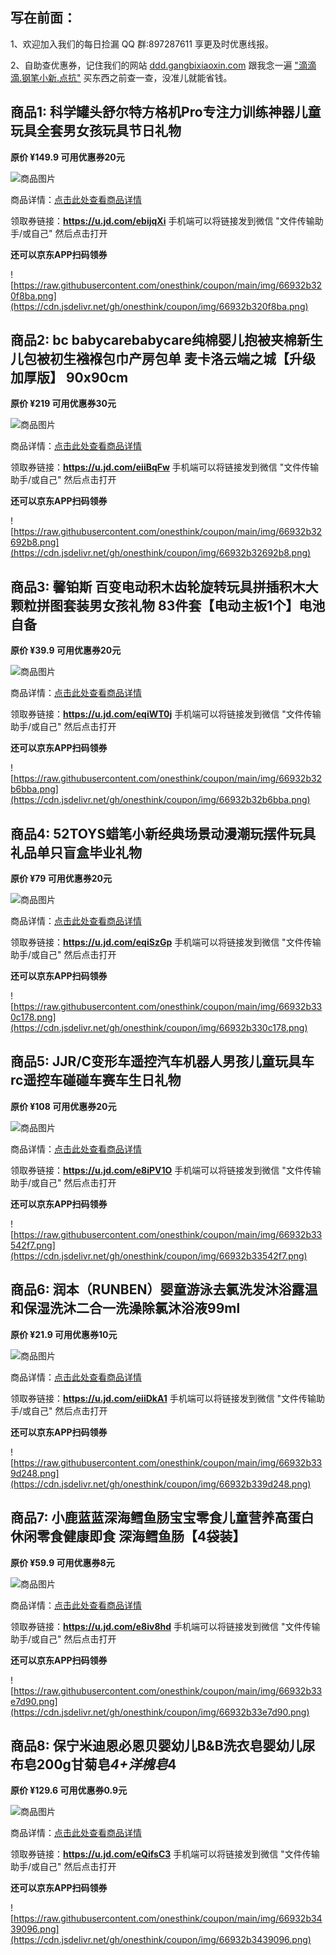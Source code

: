 ## 写在前面：

1、欢迎加入我们的每日捡漏 QQ 群:897287611 享更及时优惠线报。

2、自助查优惠券，记住我们的网站 [ddd.gangbixiaoxin.com](https://ddd.gangbixiaoxin.com) 跟我念一遍 ["滴滴滴.钢笔小新.点抗"](https://ddd.gangbixiaoxin.com) 买东西之前查一查，没准儿就能省钱。

## 商品1: 科学罐头舒尔特方格机Pro专注力训练神器儿童玩具全套男女孩玩具节日礼物

**原价 ¥149.9 可用优惠券20元**

![商品图片](http://img14.360buyimg.com/n1/jfs/t1/234987/17/12906/142976/65b22badFd72bb65e/cb348caa81cabdaa.jpg)

商品详情：[点击此处查看商品详情](https://union-click.jd.com/jdc?e=1003156031&amp;p=JF8BAacJK1olXwMHU1ZYDkMfAF8IGloUVAUFUVZYC0knRzBQRQQlBENHFRxWFlVMWzBeTA9KQl1XSwwDVFVPRjtUBAJQAVsMFgQZBBNyZyxuZCNvA2R3BzogXj8fAGl0XRljAmgAAQlYbQBVWTxqeglLGHBLLAFKSEdjeh9tbCgVH3EANA4pex5SexpvbTlMDwRhNlYrahF_RxhtYCl3FG5JIDxVfi9ka218eVNsP1x9EypffCJsYAxLbARPOXJLLx8pUjxKVhZJRTx8Km1rNxhbcDJjYRtreBtiAmJrIBcmX3tDSG5pQxtTHGR7DFkPTgMRamd0GR5lUQoyVW5eCUsQCmkPHVIQbTYCVG4LZksWAm4KGVgVWgMyVW5dDkgWC2wJElwRWwYGZF5VD3vArtfdkerA1b_WytaKsezCitPchdMlbTYBZF5cCUkXB2gJGVslbQYBZF1tViUWUGpfEggXCmhfHAQaTBdFAQEBHlodWQQHVm5fCUoVAV84KwNwOUVkKyYnViliUAt1TS8dXgB-EhwrVyUVVjgNfhBXB1VgNQwDTT1eezA4G2s)

领取券链接：**https://u.jd.com/ebijqXi** 手机端可以将链接发到微信 "文件传输助手/或自己" 然后点击打开

**还可以京东APP扫码领券**

![https://raw.githubusercontent.com/onesthink/coupon/main/img/66932b320f8ba.png](https://cdn.jsdelivr.net/gh/onesthink/coupon/img/66932b320f8ba.png)

## 商品2: bc babycarebabycare纯棉婴儿抱被夹棉新生儿包被初生襁褓包巾产房包单 麦卡洛云端之城【升级加厚版】 90x90cm

**原价 ¥219 可用优惠券30元**

![商品图片](http://img14.360buyimg.com/n1/jfs/t1/4099/27/21873/63880/668bb70eF4c993ffd/8174bfe197874628.jpg)

商品详情：[点击此处查看商品详情](https://union-click.jd.com/jdc?e=1003156031&amp;p=JF8BAdsJK1olXwIDV19cD0sSAl8IGloSXgAFVF5YC0oRAV9MRANLAjZbERscSkAJHTRQRA1CCVkdDwtCWhVLHTdNTwcKBENeCVAfUg8bQCxqHD1mGQZ-Dx40fxZURhx2eC9PBn8AOlwDST5UZwZDXSR3G0IAEig8flxXDxtxaz5hBFNDI1wpaj9kVit_RCdNOWVmEj4FUht1SilObBBmL2FYIBc-ektlYSYJWzhnB2NgHV8baylodBZscAxhJGJmIz0mST9IfwlzfCcTOE5hIjkCViNFZRNreD9lSQV1IiwpWDxzfC98eSN8PV8DXD4kXi53dxsPbClhOHFmIFk-cTNwYx1rXC98OW92HSUBfBR3ZBRoD1lgSQR3ZBUtbklrQgZfe19jCG5pDyMFDxxWRB8EF2sUbQUDVFlUDkwRCmo4K1sVbUdsVF9bAE8UM244G10WXA4BVVdaDkwXAl8IE1wliqu6gdTs3cOu1_GAzOKyiI--gMDVOHsnAF8IGloXXQIFVVxdOHsXAF8LKwV7XFUEV15ZD0p5XidSXB9KH0NsXVteDksUC2Y4GVoUXwQyZG4eSykQZRxMGydOHW91CR0YezV0dzVTYll7X1hDIR05YQBRfA1OX1lTK2d0ZF5t)

领取券链接：**https://u.jd.com/eiiBqFw** 手机端可以将链接发到微信 "文件传输助手/或自己" 然后点击打开

**还可以京东APP扫码领券**

![https://raw.githubusercontent.com/onesthink/coupon/main/img/66932b32692b8.png](https://cdn.jsdelivr.net/gh/onesthink/coupon/img/66932b32692b8.png)

## 商品3: 馨铂斯 百变电动积木齿轮旋转玩具拼插积木大颗粒拼图套装男女孩礼物 83件套【电动主板1个】电池自备

**原价 ¥39.9 可用优惠券20元**

![商品图片](http://img14.360buyimg.com/n1/jfs/t1/238253/19/9987/203719/659d5008F3209c4b3/e3cb42bdab9ecc8a.jpg)

商品详情：[点击此处查看商品详情](https://union-click.jd.com/jdc?e=1003156031&amp;p=JF8BAdkJK1olXwIDVV1ZDkIUCl8IGloSXQYGVVdUDEoRB19MRANLAjZbERscSkAJHTRQRA1CCVkdDwtCWhVLHTdNTwcKBENeCVAfUg8bejJffA9oLVVWHwg-DjZ8QTcAeT4dJXFwOlw0egNKYztSZxwSCENmCyUhYFxXDxtxaz5hBGVFIyctWzJkcCt_RD9NOWV6Eio_Uil1AhtOey5lOWFYPBc9QEp3YSZwWyx3AHFgVS4bf0lvYRhscAxhJGJRIAciTDx-awlzfCcTOE5hIjkCViNFZRNYeAIVGHFgPD49UjRIdzBgcixmXA9iLT4OfEpCXxthTTJiBFNDNzcEcStlYCh8cglzKl9LESokbClsY3sKbk8XKDZRExcHURVyfQxUZQ5jH1llCx0ASxlBD2M4GmsWXAYFXVhaDkISM18IG2tUMwELVV9UDnsWM28OGFodXgcLU1ZdCUsnA2cPK4y45dOI5YvVsZ-Ji7ixvI6c4dKc3G5tOEgnA24JGVsRWgcAVG5tCEgnAF9WdVpGVQYDVgtfZhZfWShMRRNPMw8HVFheDUoRM20JGlkXbTYyLQMKbx9qczxcUA12W3tpFgZVai4fexh6dVl8L05fNAoHdAwQVipsRCBpNTYCZA)

领取券链接：**https://u.jd.com/eqiWT0j** 手机端可以将链接发到微信 "文件传输助手/或自己" 然后点击打开

**还可以京东APP扫码领券**

![https://raw.githubusercontent.com/onesthink/coupon/main/img/66932b32b6bba.png](https://cdn.jsdelivr.net/gh/onesthink/coupon/img/66932b32b6bba.png)

## 商品4: 52TOYS蜡笔小新经典场景动漫潮玩摆件玩具礼品单只盲盒毕业礼物

**原价 ¥79 可用优惠券20元**

![商品图片](http://img14.360buyimg.com/n1/jfs/t1/23525/28/20562/75366/668cfd53F779974b8/ef0869cb20e10565.jpg)

商品详情：[点击此处查看商品详情](https://union-click.jd.com/jdc?e=1003156031&amp;p=JF8BAacJK1olXwIDVVxeAE0VA18IGloUWgcDXVtVDUsnRzBQRQQlBENHFRxWFlVMWzBeTA9KQl1XSwwDVFVPRjtUBAJQAVsMFgQZBA5qeRx8chl2L1QEPBUvewkfdDtxeiAXW2gADQVfdQ9_QgtTa1MTIw5hLSJKSEdjeh9tbChqGXJrAjckazxQexpvbTlMDwRhNlYrahF_RxhtYCl3FG5JIDxVfi9ka218eVNsP1x9EypffCJsYAxLbARPOXJLLx8pUjxKVhZJRTx8Km1rNxhbcDJjYRtreBtiAmJrIBcmX3tscCZoeRNlAmV9EAkDSSxufzpoZlxlUQoyVW5eCUsQCmkPHVIQbTYCVG4LZksWAm4KGFkTWAIyVW5dDkgWC2wJEl0WWQAKZF5VD3vArtfdkerA1b_WytaKsezCitPchdMlbTYBZF5cCUkXB2gJGVslbQYBZF1tViUWUGYPT1wSDmhfHAQaTAhLRQEBHloUWwMAVm5fCUoVAV84Kx5oJ3V2PRw-ehkRayR6aBkdKlJ7NSVfDiUVWjQKZh99HGJZJFZbdkN0ehM4G2s)

领取券链接：**https://u.jd.com/eqiSzGp** 手机端可以将链接发到微信 "文件传输助手/或自己" 然后点击打开

**还可以京东APP扫码领券**

![https://raw.githubusercontent.com/onesthink/coupon/main/img/66932b330c178.png](https://cdn.jsdelivr.net/gh/onesthink/coupon/img/66932b330c178.png)

## 商品5: JJR/C变形车遥控汽车机器人男孩儿童玩具车rc遥控车碰碰车赛车生日礼物

**原价 ¥108 可用优惠券20元**

![商品图片](http://img14.360buyimg.com/n1/jfs/t1/89093/1/44301/141465/660a23aaF25fa4573/24e33bd295bade5b.jpg)

商品详情：[点击此处查看商品详情](https://union-click.jd.com/jdc?e=1003156031&amp;p=JF8BAZkJK1olXDYLVFxVC0kTMytXQwVKbV9HER8fA1UJWDdXTQxBAhlZAUEPVhcJWypcR0RMGFpfWhwHTEdORTF8YjxFIUYBPFkKb0hOASd8QBN3P15sVhsVfw1RdG5wcz1zBEd7LAAVHwsbdQZ8eyJ2CEN1ICk7aC9SQQ16eCd1OUQKMDc-ayhzQiptYihpPWF1ETwkezd3dy0NbyJtP3JwNxkqcRlHdyZzWixKIV5qCzoufwB3YQZVUgR2KXJgIz0uTzx-UQl8aCBUJXYWVitJCj4nADR6UwJ8P39nUQIEbxd3CyZjazx8LQoOZF9tC0oXBGYOHF0cWDYyVF5tXiUXAm4JG1oRXQEKZF9tCE0UAmcLGlITWQMDUW5dAEwn1MKwztGkiI67gMDV3_Kw1ua0z8WdbTYyV25dCUoVA2sPGlkVbTYCV25eOBV5AjwOGFkSClJsCRYHTw9SRmpmEl4WXQ4EXFltCkoWAW04K2tMG1h2LTkNdAsUa2hffFhMX052DxY_ahN5ASpAbB1TKgd6PDg7UQpuezFAK1sl)

领取券链接：**https://u.jd.com/e8iPV1O** 手机端可以将链接发到微信 "文件传输助手/或自己" 然后点击打开

**还可以京东APP扫码领券**

![https://raw.githubusercontent.com/onesthink/coupon/main/img/66932b33542f7.png](https://cdn.jsdelivr.net/gh/onesthink/coupon/img/66932b33542f7.png)

## 商品6: 润本（RUNBEN）婴童游泳去氯洗发沐浴露温和保湿洗沐二合一洗澡除氯沐浴液99ml

**原价 ¥21.9 可用优惠券10元**

![商品图片](http://img14.360buyimg.com/n1/jfs/t1/239169/17/8961/97859/664abef5Fc27c3ce8/74a28f8b8a3549da.jpg)

商品详情：[点击此处查看商品详情](https://union-click.jd.com/jdc?e=1003156031&amp;p=JF8BAbUJK1olXwIDVFlZD0wRB18IGloUXAADVVheDEknRzBQRQQlBENHFRxWFlVMWzBeTA9KQl1XSwwDVFVPRjtUBAJQAVsMFgQZBBNyZyxuZCNvA2R3BzpUeDIRAGl0aAgcL2gAAQlYbQBVWTxqeglLJFl3CgFKSEdjeh9tbChyHHJrJDoqUThSexpseDlPKQR2JlcNahIWRwx9YzJ3XHpJICxUWy9kc21-eVJzP1xqUSo0bzlsYAxLbTJxPX9hNwArfDxKVhZJWDhsOm1gMyEBcDJjZhtrYB5hX1BmIwcIX3toXilfRz5HJGZQDCMfEilkGTdobF1DUQoyVW5eCUsQCmkPHVIQbTYCVG4fZpyQlLilhoO1x9CM8YfYgZy-obmgl4Ku3zYDZF5bC0ofAG4PGVgSXQMyVFZaOJy6u7qCqo6d5NKc3Inkr56ev7uWk2slbQUyVF9cCksTBG4KG2slXQUyV24DZkpEBj1fGw8dM1tKDhkcVBIfbWYNGlwWWAUCZFxcCUkVM184Qz5xHmB9LCQDaj5EZ2Z4Yl0WW3pxB1cvZklCVGptUBlPDmRjBgAkVz5JXF8IKw)

领取券链接：**https://u.jd.com/eiiDkA1** 手机端可以将链接发到微信 "文件传输助手/或自己" 然后点击打开

**还可以京东APP扫码领券**

![https://raw.githubusercontent.com/onesthink/coupon/main/img/66932b339d248.png](https://cdn.jsdelivr.net/gh/onesthink/coupon/img/66932b339d248.png)

## 商品7: 小鹿蓝蓝深海鳕鱼肠宝宝零食儿童营养高蛋白休闲零食健康即食 深海鳕鱼肠【4袋装】

**原价 ¥59.9 可用优惠券8元**

![商品图片](http://img14.360buyimg.com/n1/jfs/t1/235123/20/23987/124371/6691560cFf6f6a165/bdc4d6533115cf6a.jpg)

商品详情：[点击此处查看商品详情](https://union-click.jd.com/jdc?e=1003156031&amp;p=JF8BAdMJK1olXwIDVl5fDU0SCl8IGloSVAcFU1ldAUMSBF9MRANLAjZbERscSkAJHTRQRA1CCVkdDwtCWhVLHTdNTwcKBENeCVAfUg8bfw19UhpVPmdJJyE0YyMVcBJTZRgSXgFXOlwgYyt1QgZvUwlWAFBLVjclTlxXDxtxaz5hBAZGI1w1bzx0AzB_cjNNOWV-Ej0_VT11SgtOeBBlPWFYKBcqUEtlYSZoWy1nAHFgHV8bfAN0dA9RTgxhJGJRIBddVjxudwxzfCcTOE5hIjkCViNFZRB-by9AH3FrAg4qbCsQYxZacjh2LkZiLT0rfD9rBg9XZC1iFHFGIjcPbjxfYDN_cjtyKl9LFCpfXhMnYBp3UzN8HU9gUwZeDzNsVSptfD9tLQoOZF9tC0oXBGYOHF0cWDYyVF5tSSUXAmoIGFMSWDYDZF5bC0ofAG4BHVMSWQUyVFZaOJy6u7qCqo6d5NKc3Inkr56ev7uWk2slbQUyVF9cCksTBG4KG2slXQUyV24DZkpEBWwKH1oWM1tKDhkZQUkRbWYNGFoRWg8GZFxcCUkVM184ZzlgFEdCNz8WezR-aAcKaCZOI0UFV1kIZklqaA9qWjJyFVRBCQgUCiJvRV8IKw)

领取券链接：**https://u.jd.com/e8iv8hd** 手机端可以将链接发到微信 "文件传输助手/或自己" 然后点击打开

**还可以京东APP扫码领券**

![https://raw.githubusercontent.com/onesthink/coupon/main/img/66932b33e7d90.png](https://cdn.jsdelivr.net/gh/onesthink/coupon/img/66932b33e7d90.png)

## 商品8: 保宁米迪恩必恩贝婴幼儿B&amp;B洗衣皂婴幼儿尿布皂200g甘菊皂*4+洋槐皂*4

**原价 ¥129.6 可用优惠券0.9元**

![商品图片](http://img14.360buyimg.com/n1/jfs/t1/5856/16/23587/95249/6690dec1F5080c842/7019e693d14386bc.jpg)

商品详情：[点击此处查看商品详情](https://union-click.jd.com/jdc?e=1003156031&amp;p=JF8BAaYJK1olXwQAVF1bCUgTC18IGloUXgQLVFpaCE4nRzBQRQQlBENHFRxWFlVMWzBeTA9KQl1XSwwDVFVPRjtUBAJQAVsMFgQZBC4VU2xRaCleHE5WLjsZchhyc2p6aw5AXGgAVD5aCgNuUSdbTwdPIGBJIh5KSEdjeh9tbChAGHBrIDgpUShXexpseDlMPQR1DFcNahJRRwxtYz93XHZJIwZVfy9jc21rU1JxP19QXD5fXhtsYAxLbARhO3FbPx0qbDxKVhZJRT1eIn1rIyYecDJjYRtrfBxjNFRnIz0mX3tRAglvYFxGHGUFLhw9FgxEWx1ISFlTUQoyVW5eCUsQCmkPHVIQbTYCVG4fZhdVX7a-gIK0yTYDZF5bC0ofAG4BElsUWQAyVFZaOJy6u7qCqo6d5NKc3Inkr56ev7uWk2slbQUyVF9cCksTBG4KG2slXQUyV24DZkpEC28LG1NHM1tKDhkZQExObWYNG1kUWAUKZFxcCUkVM184fllFXl9xJhUcQB9tZitySD5lWHRyAQtcZkkXY2gKUyJHFVVWCAQgbgBhQ18IKw)

领取券链接：**https://u.jd.com/eQifsC3** 手机端可以将链接发到微信 "文件传输助手/或自己" 然后点击打开

**还可以京东APP扫码领券**

![https://raw.githubusercontent.com/onesthink/coupon/main/img/66932b3439096.png](https://cdn.jsdelivr.net/gh/onesthink/coupon/img/66932b3439096.png)

